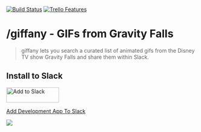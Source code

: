 [![Build Status](https://travis-ci.org/neogeek/giffany.svg?branch=master)](https://travis-ci.org/neogeek/giffany)
[![Trello Features](https://img.shields.io/badge/features-trello%20board-blue.svg)](https://trello.com/b/fE6qXFUl/giffany)

# /giffany - GIFs from Gravity Falls

> giffany lets you search a curated list of animated gifs from the Disney TV show Gravity Falls and share them within Slack.

## Install to Slack

<a href="https://slack.com/oauth/authorize?scope=commands+chat%3Awrite%3Abot+chat%3Awrite%3Auser&client_id=70853985172.70858605152"><img alt="Add to Slack" height="40" width="139" src="https://platform.slack-edge.com/img/add_to_slack.png" srcset="https://platform.slack-edge.com/img/add_to_slack.png 1x, https://platform.slack-edge.com/img/add_to_slack@2x.png 2x" /></a>

<a href="https://slack.com/oauth/authorize?scope=commands+chat%3Awrite%3Abot+chat%3Awrite%3Auser&client_id=70853985172.73346019975">Add Development App To Slack</a>

![](https://media.giphy.com/media/l2Sq2QNLxODty5MFW/giphy.gif)
